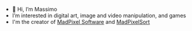 - 👋 Hi, I’m Massimo
- I’m interested in digital art, image and video manipulation, and games
- I'm the creator of [MadPixel Software](https://madpixel.software/) and [MadPixelSort](https://madpixel.software/madpixelsort)
<!---
madlitch/madlitch is a ✨ special ✨ repository because its `README.md` (this file) appears on your GitHub profile.
You can click the Preview link to take a look at your changes.
--->
